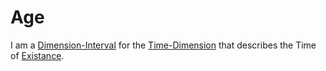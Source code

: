 # Age

I am a [Dimension-Interval](10000033.md) for the [Time-Dimension](10000024.md) that describes the Time of [Existance](404.md).